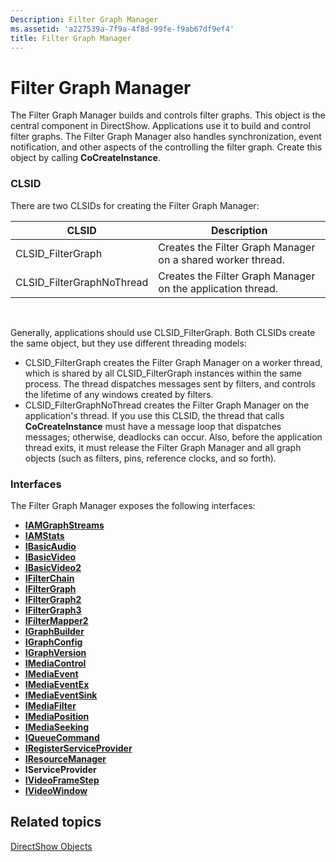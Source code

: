 ```yaml
---
Description: Filter Graph Manager
ms.assetid: 'a227539a-7f9a-4f8d-99fe-f9ab67df9ef4'
title: Filter Graph Manager
---
```


# Filter Graph Manager

The Filter Graph Manager builds and controls filter graphs. This object is the central component in DirectShow. Applications use it to build and control filter graphs. The Filter Graph Manager also handles synchronization, event notification, and other aspects of the controlling the filter graph. Create this object by calling **CoCreateInstance**.

### CLSID

There are two CLSIDs for creating the Filter Graph Manager:



| CLSID                      | Description                                                 |
|----------------------------|-------------------------------------------------------------|
| CLSID\_FilterGraph         | Creates the Filter Graph Manager on a shared worker thread. |
| CLSID\_FilterGraphNoThread | Creates the Filter Graph Manager on the application thread. |



 

Generally, applications should use CLSID\_FilterGraph. Both CLSIDs create the same object, but they use different threading models:

-   CLSID\_FilterGraph creates the Filter Graph Manager on a worker thread, which is shared by all CLSID\_FilterGraph instances within the same process. The thread dispatches messages sent by filters, and controls the lifetime of any windows created by filters.
-   CLSID\_FilterGraphNoThread creates the Filter Graph Manager on the application's thread. If you use this CLSID, the thread that calls **CoCreateInstance** must have a message loop that dispatches messages; otherwise, deadlocks can occur. Also, before the application thread exits, it must release the Filter Graph Manager and all graph objects (such as filters, pins, reference clocks, and so forth).

### Interfaces

The Filter Graph Manager exposes the following interfaces:

-   [**IAMGraphStreams**](iamgraphstreams.md)
-   [**IAMStats**](iamstats.md)
-   [**IBasicAudio**](ibasicaudio.md)
-   [**IBasicVideo**](ibasicvideo.md)
-   [**IBasicVideo2**](ibasicvideo2.md)
-   [**IFilterChain**](ifilterchain.md)
-   [**IFilterGraph**](ifiltergraph.md)
-   [**IFilterGraph2**](ifiltergraph2.md)
-   [**IFilterGraph3**](ifiltergraph3.md)
-   [**IFilterMapper2**](ifiltermapper2.md)
-   [**IGraphBuilder**](igraphbuilder.md)
-   [**IGraphConfig**](igraphconfig.md)
-   [**IGraphVersion**](igraphversion.md)
-   [**IMediaControl**](imediacontrol.md)
-   [**IMediaEvent**](imediaevent.md)
-   [**IMediaEventEx**](imediaeventex.md)
-   [**IMediaEventSink**](imediaeventsink.md)
-   [**IMediaFilter**](imediafilter.md)
-   [**IMediaPosition**](imediaposition.md)
-   [**IMediaSeeking**](imediaseeking.md)
-   [**IQueueCommand**](iqueuecommand.md)
-   [**IRegisterServiceProvider**](iregisterserviceprovider.md)
-   [**IResourceManager**](iresourcemanager.md)
-   **IServiceProvider**
-   [**IVideoFrameStep**](ivideoframestep.md)
-   [**IVideoWindow**](ivideowindow.md)

## Related topics

<dl> <dt>

[DirectShow Objects](directshow-objects.md)
</dt> </dl>

 

 



